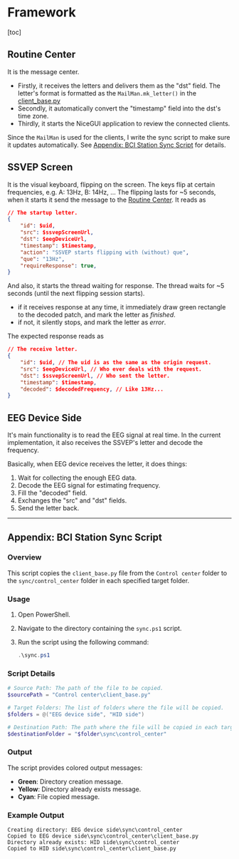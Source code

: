 # Framework

[toc]

## Routine Center

It is the message center.

- Firstly, it receives the letters and delivers them as the "dst" field. The letter's format is formatted as the `MailMan.mk_letter()` in the [client_base.py](./Routine%20Center/client_base.py)
- Secondly, it automatically convert the "timestamp" field into the dst's time zone.
- Thirdly, it starts the NiceGUI application to review the connected clients.

Since the `MailMan` is used for the clients, I write the sync script to make sure it updates automatically.
See [Appendix: BCI Station Sync Script](#appendix-bci-station-sync-script) for details.

## SSVEP Screen

It is the visual keyboard, flipping on the screen.
The keys flip at certain frequencies, e.g. A: 13Hz, B: 14Hz, ...
The flipping lasts for ~5 seconds, when it starts it send the message to the [Routine Center](#routine-center).
It reads as

```json
// The startup letter.
{
    "id": $uid,
    "src": $ssvepScreenUrl,
    "dst": $eegDeviceUrl,
    "timestamp": $timestamp,
    "action": "SSVEP starts flipping with (without) que",
    "que": "13Hz",
    "requireResponse": true,
}
```

And also, it starts the thread waiting for response.
The thread waits for ~5 seconds (until the next flipping session starts).

- if it receives response at any time, it immediately draw green rectangle to the decoded patch, and mark the letter as *finished*.
- if not, it silently stops, and mark the letter as *error*.

The expected response reads as

```json
// The receive letter.
{
    "id": $uid, // The uid is as the same as the origin request.
    "src": $eegDeviceUrl, // Who ever deals with the request.
    "dst": $ssvepScreenUrl, // Who sent the letter.
    "timestamp": $timestamp,
    "decoded": $decodedFrequency, // Like 13Hz...
}
```

## EEG Device Side

It's main functionality is to read the EEG signal at real time.
In the current implementation, it also receives the SSVEP's letter and decode the frequency.

Basically, when EEG device receives the letter, it does things:

1. Wait for collecting the enough EEG data.
2. Decode the EEG signal for estimating frequency.
3. Fill the "decoded" field.
4. Exchanges the "src" and "dst" fields.
5. Send the letter back.

---

## Appendix: BCI Station Sync Script

### Overview

This script copies the `client_base.py` file from the `Control center` folder to the `sync/control_center` folder in each specified target folder.

### Usage

1. Open PowerShell.
2. Navigate to the directory containing the `sync.ps1` script.
3. Run the script using the following command:

    ```powershell
    .\sync.ps1
    ```

### Script Details

```powershell
# Source Path: The path of the file to be copied.
$sourcePath = "Control center\client_base.py"

# Target Folders: The list of folders where the file will be copied.
$folders = @("EEG device side", "HID side")

# Destination Path: The path where the file will be copied in each target folder.
$destinationFolder = "$folder\sync\control_center"
```

### Output

The script provides colored output messages:

- **Green**: Directory creation message.
- **Yellow**: Directory already exists message.
- **Cyan**: File copied message.

### Example Output

```plain text
Creating directory: EEG device side\sync\control_center
Copied to EEG device side\sync\control_center\client_base.py
Directory already exists: HID side\sync\control_center
Copied to HID side\sync\control_center\client_base.py
```
